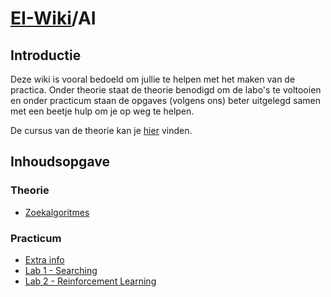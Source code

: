# [EI-Wiki](..)/AI

## Introductie

Deze wiki is vooral bedoeld om jullie te helpen met het maken van de practica. Onder theorie staat de theorie benodigd om de labo's te voltooien en onder practicum staan de opgaves (volgens ons) beter uitgelegd samen met een beetje hulp om je op weg te helpen.

De cursus van de theorie kan je [hier](https://faculty.psau.edu.sa/filedownload/doc-7-pdf-a154ffbcec538a4161a406abf62f5b76-original.pdf) vinden.

## Inhoudsopgave
### Theorie

* [Zoekalgoritmes](Search)

### Practicum

* [Extra info](Extra)
* [Lab 1 - Searching](Lab1)
* [Lab 2 - Reinforcement Learning](Lab2)